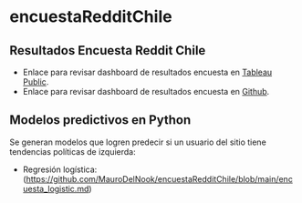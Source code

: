 # encuestaRedditChile
## Resultados Encuesta Reddit Chile

- Enlace para revisar dashboard de resultados encuesta en [Tableau Public](https://public.tableau.com/views/EncuestarChile2021/Demografa?:language=en-US&publish=yes&:display_count=n&:origin=viz_share_link).
- Enlace para revisar dashboard de resultados encuesta en [Github](https://rawcdn.githack.com/MauroDelNook/encuestaRedditChile/main/encuesta.html).

## Modelos predictivos en Python

Se generan modelos que logren predecir si un usuario del sitio tiene tendencias políticas de izquierda:

- Regresión logística: (https://github.com/MauroDelNook/encuestaRedditChile/blob/main/encuesta_logistic.md)

